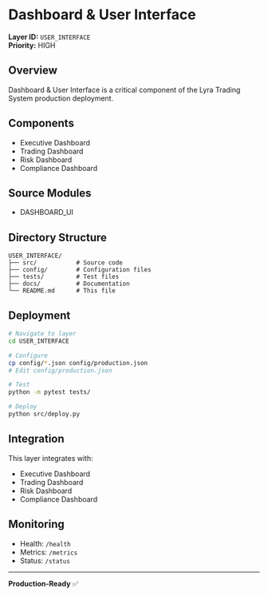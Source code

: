 # Dashboard & User Interface

**Layer ID:** `USER_INTERFACE`  
**Priority:** HIGH

## Overview

Dashboard & User Interface is a critical component of the Lyra Trading System production deployment.

## Components

- Executive Dashboard
- Trading Dashboard
- Risk Dashboard
- Compliance Dashboard

## Source Modules

- DASHBOARD_UI

## Directory Structure

```
USER_INTERFACE/
├── src/           # Source code
├── config/        # Configuration files
├── tests/         # Test files
├── docs/          # Documentation
└── README.md      # This file
```

## Deployment

```bash
# Navigate to layer
cd USER_INTERFACE

# Configure
cp config/*.json config/production.json
# Edit config/production.json

# Test
python -m pytest tests/

# Deploy
python src/deploy.py
```

## Integration

This layer integrates with:
- Executive Dashboard
- Trading Dashboard
- Risk Dashboard
- Compliance Dashboard

## Monitoring

- Health: `/health`
- Metrics: `/metrics`
- Status: `/status`

---

**Production-Ready** ✅
